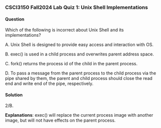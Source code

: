 ### CSCI3150 Fall2024 Lab Quiz 1: Unix Shell Implementations

#### Question

Which of the following is incorrect about Unix Shell and its implementations?

A. Unix Shell is designed to provide easy access and interaction with OS.

B. exec() is used in a child process and overwrites parent address space. 

C. fork() returns the process id of the child in the parent process.

D. To pass a message from the parent process to the child process via the pipe shared by them, the parent and child process should close the read end and write end of the pipe, respectively.  

#### Solution

2/B.

**Explanations**: exec() will replace the current process image with another image, but will not have effects on the parent process.